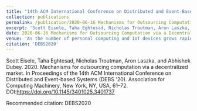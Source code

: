 ```yaml
---
title: "14th ACM International Conference on Distributed and Event-Based Systems (DEBS 2020)"
collection: publications
permalink: /publication/2020-06-16 Mechanisms for Outsourcing Computation via a Decentralized market-https://taahaaa.ir/files/eisele2020mechanisms.pdf
excerpt: 'Scott Eisele, Taha Eghtesad, Nicholas Troutman, Aron Laszka, and Abhishek Dubey. 2020. Mechanisms for outsourcing computation via a decentralized market. In Proceedings of the 14th ACM International Conference on Distributed and Event-based Systems (DEBS &apos;20). Association for Computing Machinery, New York, NY, USA, 61–72. DOI:https://doi.org/10.1145/3401025.3401737'
date: 2020-06-16 Mechanisms for Outsourcing Computation via a Decentralized market
venue: 'As the number of personal computing and IoT devices grows rapidly, so does the amount of computational power that is available at the edge. Many of these devices are often idle and constitute an untapped resource which could be used for outsourcing computation. Existing solutions for harnessing this power, such as volunteer computing (e.g., BOINC), are centralized platforms in which a single organization or company can control participation and pricing. By contrast, an open market of computational resources, where resource owners and resource users trade directly with each other, could lead to greater participation and more competitive pricing. To provide an open market, we introduce MODiCuM, a decentralized system for outsourcing computation. MODiCuM deters participants from misbehaving---which is a key problem in decentralized systems---by resolving disputes via dedicated mediators and by imposing enforceable fines. However, unlike other decentralized outsourcing solutions, MODiCuM minimizes computational overhead since it does not require global trust in mediation results. We provide analytical results proving that MODiCuM can deter misbehavior, and we evaluate the overhead of MODiCuM using experimental results based on an implementation of our platform.'
citation: 'DEBS2020'
---
```

Scott Eisele, Taha Eghtesad, Nicholas Troutman, Aron Laszka, and Abhishek Dubey. 2020. Mechanisms for outsourcing computation via a decentralized market. In Proceedings of the 14th ACM International Conference on Distributed and Event-based Systems (DEBS &apos;20). Association for Computing Machinery, New York, NY, USA, 61–72. DOI:https://doi.org/10.1145/3401025.3401737

Recommended citation: DEBS2020